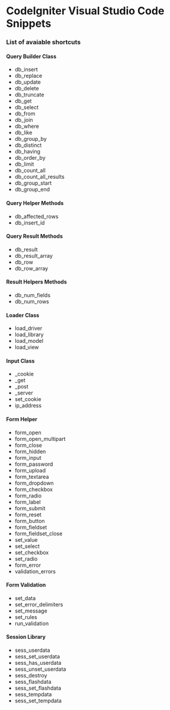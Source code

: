 # CodeIgniter Visual Studio Code Snippets

### List of avaiable shortcuts

#### Query Builder Class

* db_insert
* db_replace
* db_update
* db_delete
* db_truncate
* db_get
* db_select
* db_from
* db_join
* db_where
* db_like
* db_group_by
* db_distinct
* db_having
* db_order_by
* db_limit
* db_count_all
* db_count_all_results
* db_group_start
* db_group_end

#### Query Helper Methods

* db_affected_rows
* db_insert_id

#### Query Result Methods

* db_result
* db_result_array
* db_row
* db_row_array

#### Result Helpers Methods

* db_num_fields
* db_num_rows

#### Loader Class

* load_driver
* load_library
* load_model
* load_view

#### Input Class

* _cookie
* _get
* _post
* _server
* set_cookie
* ip_address

#### Form Helper

* form_open
* form_open_multipart
* form_close
* form_hidden
* form_input
* form_password
* form_upload
* form_textarea
* form_dropdown
* form_checkbox
* form_radio
* form_label
* form_submit
* form_reset
* form_button
* form_fieldset
* form_fieldset_close
* set_value
* set_select
* set_checkbox
* set_radio
* form_error
* validation_errors

#### Form Validation

* set_data
* set_error_delimiters
* set_message
* set_rules
* run_validation

#### Session Library

* sess_userdata
* sess_set_userdata
* sess_has_userdata
* sess_unset_userdata
* sess_destroy
* sess_flashdata
* sess_set_flashdata
* sess_tempdata
* sess_set_tempdata
